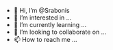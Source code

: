 - 👋 Hi, I’m @Srabonis
- 👀 I’m interested in ...
- 🌱 I’m currently learning ...
- 💞️ I’m looking to collaborate on ...
- 📫 How to reach me ...

<!---
Srabonis/Srabonis is a ✨ special ✨ repository because its `README.md` (this file) appears on your GitHub profile.
You can click the Preview link to take a look at your changes.
--->
